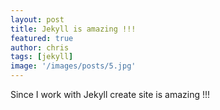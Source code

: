 ```yaml
---
layout: post
title: Jekyll is amazing !!!
featured: true
author: chris
tags: [jekyll]
image: '/images/posts/5.jpg'
---
```


Since I work with Jekyll create site is amazing !!!